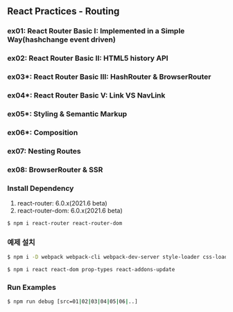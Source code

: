 ## React Practices - Routing

### ex01: React Router Basic I: Implemented in a Simple Way(hashchange event driven)
### ex02: React Router Basic II: HTML5 history API
### ex03*: React Router Basic III: HashRouter &amp; BrowserRouter
### ex04*: React Router Basic V: Link VS NavLink
### ex05*: Styling &amp; Semantic Markup
### ex06*: Composition
### ex07: Nesting Routes
### ex08: BrowserRouter & SSR

### Install Dependency
1. react-router: 6.0.x(2021.6 beta)
2. react-router-dom: 6.0.x(2021.6 beta)

```bash
$ npm i react-router react-router-dom
```

### 예제 설치
```sh
$ npm i -D webpack webpack-cli webpack-dev-server style-loader css-loader node-sass sass-loader babel-loader @babel/core @babel/cli @babel/preset-env @babel/preset-react @babel/plugin-transform-runtime @babel/plugin-syntax-throw-expressions

$ npm i react react-dom prop-types react-addons-update
```


### Run Examples
```bash
$ npm run debug [src=01|02|03|04|05|06|..]
```